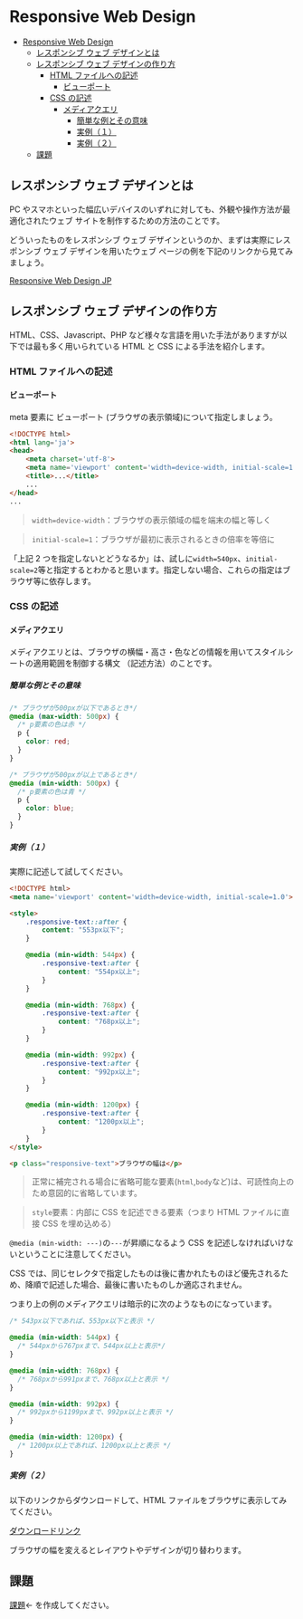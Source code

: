 # Responsive Web Design

* [Responsive Web Design](#responsive-web-design)
  * [レスポンシブ ウェブ デザインとは](#レスポンシブ-ウェブ-デザインとは)
  * [レスポンシブ ウェブ デザインの作り方](#レスポンシブ-ウェブ-デザインの作り方)
    * [HTML ファイルへの記述](#html-ファイルへの記述)
      * [ビューポート](#ビューポート)
    * [CSS の記述](#css-の記述)
      * [メディアクエリ](#メディアクエリ)
        * [簡単な例とその意味](#簡単な例とその意味)
        * [実例（１）](#実例１)
        * [実例（２）](#実例２)
  * [課題](#課題)

## レスポンシブ ウェブ デザインとは

PC やスマホといった幅広いデバイスのいずれに対しても、外観や操作方法が最適化されたウェブ サイトを制作するための方法のことです。

どういったものをレスポンシブ ウェブ デザインというのか、まずは実際にレスポンシブ ウェブ デザインを用いたウェブ ページの例を下記のリンクから見てみましょう。

[Responsive Web Design JP](http://responsive-jp.com/)

## レスポンシブ ウェブ デザインの作り方

HTML、CSS、Javascript、PHP など様々な言語を用いた手法がありますが以下では最も多く用いられている HTML と CSS による手法を紹介します。

### HTML ファイルへの記述

#### ビューポート

meta 要素に ビューポート (ブラウザの表示領域)について指定しましょう。

```html
<!DOCTYPE html>
<html lang='ja'>
<head>
    <meta charset='utf-8'>
    <meta name='viewport' content='width=device-width, initial-scale=1'>
    <title>...</title>
    ...
</head>
...
```

> `width=device-width`：ブラウザの表示領域の幅を端末の幅と等しく

> `initial-scale=1`：ブラウザが最初に表示されるときの倍率を等倍に

「上記 2 つを指定しないとどうなるか」は、試しに`width=540px`、`initial-scale=2`等と指定するとわかると思います。指定しない場合、これらの指定はブラウザ等に依存します。

### CSS の記述

#### メディアクエリ

メディアクエリとは、ブラウザの横幅・高さ・色などの情報を用いてスタイルシートの適用範囲を制御する構文 （記述方法）のことです。

##### 簡単な例とその意味

```css
/* ブラウザが500pxが以下であるとき*/
@media (max-width: 500px) {
  /* p要素の色は赤 */
  p {
    color: red;
  }
}
```

```css
/* ブラウザが500pxが以上であるとき*/
@media (min-width: 500px) {
  /* p要素の色は青 */
  p {
    color: blue;
  }
}
```

##### 実例（１）

実際に記述して試してください。

```html
<!DOCTYPE html>
<meta name='viewport' content='width=device-width, initial-scale=1.0'>

<style>
    .responsive-text::after {
        content: "553px以下";
    }

    @media (min-width: 544px) {
        .responsive-text:after {
            content: "554px以上";
        }
    }

    @media (min-width: 768px) {
        .responsive-text:after {
            content: "768px以上";
        }
    }

    @media (min-width: 992px) {
        .responsive-text:after {
            content: "992px以上";
        }
    }

    @media (min-width: 1200px) {
        .responsive-text:after {
            content: "1200px以上";
        }
    }
</style>

<p class="responsive-text">ブラウザの幅は</p>
```

> 正常に補完される場合に省略可能な要素(`html`,`body`など)は、可読性向上のため意図的に省略しています。

> `style`要素：内部に CSS を記述できる要素（つまり HTML ファイルに直接 CSS を埋め込める）

`@media (min-width: ---)`の`---`が昇順になるよう CSS を記述しなければいけないということに注意してください。

CSS では、同じセレクタで指定したものは後に書かれたものほど優先されるため、降順で記述した場合、最後に書いたものしか適応されません。

つまり上の例のメディアクエリは暗示的に次のようなものになっています。

```css
/* 543px以下であれば、553px以下と表示 */

@media (min-width: 544px) {
  /* 544pxから767pxまで、544px以上と表示*/
}

@media (min-width: 768px) {
  /* 768pxから991pxまで、768px以上と表示 */
}

@media (min-width: 992px) {
  /* 992pxから1199pxまで、992px以上と表示 */
}

@media (min-width: 1200px) {
  /* 1200px以上であれば、1200px以上と表示 */
}
```

##### 実例（２）

以下のリンクからダウンロードして、HTML ファイルをブラウザに表示してみてください。

[ダウンロードリンク](https://minhaskamal.github.io/DownGit/#/home?url=https://github.com/hrdtbs/responsive-web-design/tree/master/demos)

ブラウザの幅を変えるとレイアウトやデザインが切り替わります。

## 課題

[課題](./static/sample/)← を作成してください。
